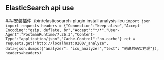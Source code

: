 ## ElasticSearch api use
###安装插件 ./bin/elasticsearch-plugin install analysis-icu
`
import json
import requests
headers = {"Connection":"keep-alive","Accept-Encoding":"gzip, deflate, br","Accept":"*/*","User-Agent":"PostmanRuntime/7.26.3","Content-Type":"application/json","Cache-Control":"no-cache"}
ret = requests.get("http://localhost:9200/_analyze", data=json.dumps({"analyzer": "icu_analyzer","text": "他说的确实在理"}), headers=headers)
`

